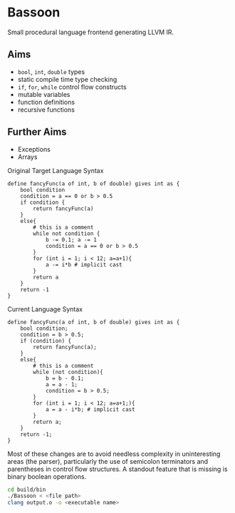 # Bassoon
Small procedural language frontend generating LLVM IR.

## Aims
- `bool`, `int`, `double` types
- static compile time type checking
- `if`, `for`, `while` control flow constructs
- mutable variables
- function definitions
- recursive functions

## Further Aims
- Exceptions
- Arrays

Original Target Language Syntax
```
define fancyFunc(a of int, b of double) gives int as {
    bool condition
    condition = a == 0 or b > 0.5
    if condition {
        return fancyFunc(a)
    }
    else{
        # this is a comment
        while not condition {
            b -= 0.1; a -= 1
            condition = a == 0 or b > 0.5
        }
        for (int i = 1; i < 12; a=a+1){
            a -= i*b # implicit cast
        }
        return a
    }
    return -1
}
```

Current Language Syntax
```
define fancyFunc(a of int, b of double) gives int as {
    bool condition;
    condition = b > 0.5;
    if (condition) {
        return fancyFunc(a);
    }
    else{
        # this is a comment
        while (not condition){
            b = b - 0.1; 
            a = a - 1;
            condition = b > 0.5;
        }
        for (int i = 1; i < 12; a=a+1;){
            a = a - i*b; # implicit cast
        }
        return a;
    }
    return -1;
}
```

Most of these changes are to avoid needless complexity in uninteresting areas (the parser), particularly the use of semicolon terminators and parentheses in control flow structures. A standout feature that is missing is binary boolean operations.

```bash
cd build/bin
./Bassoon < <file path>
clang output.o -o <executable name>
```
